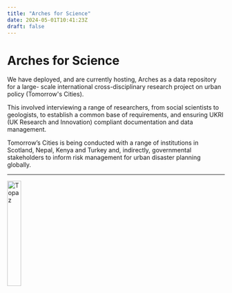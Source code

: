 ```yaml
---
title: "Arches for Science"
date: 2024-05-01T10:41:23Z
draft: false
---
```

# Arches for Science 

We have deployed, and are currently hosting, Arches as a data repository for a large-
scale international cross-disciplinary research project on urban policy (Tomorrow's Cities). 

This involved interviewing a range of researchers, from social scientists to
geologists, to establish a common base of requirements, and ensuring UKRI (UK Research
and Innovation) compliant documentation and data management. 

Tomorrow’s Cities is being conducted with a range of institutions in Scotland, Nepal, Kenya and Turkey and,
indirectly, governmental stakeholders to inform risk management for urban disaster
planning globally.

---

<img alt="Topaz" src="/images/topaz.png" style="width:25%;">
